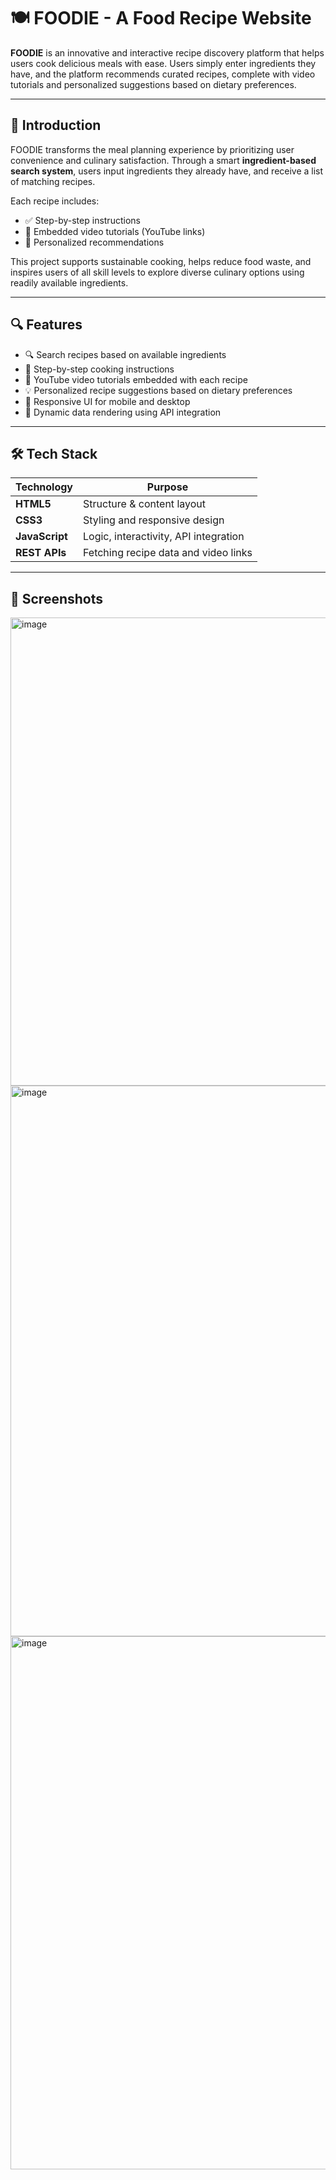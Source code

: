 # 🍽️ FOODIE - A Food Recipe Website

**FOODIE** is an innovative and interactive recipe discovery platform that helps users cook delicious meals with ease. Users simply enter ingredients they have, and the platform recommends curated recipes, complete with video tutorials and personalized suggestions based on dietary preferences.

---

## 🧾 Introduction

FOODIE transforms the meal planning experience by prioritizing user convenience and culinary satisfaction. Through a smart **ingredient-based search system**, users input ingredients they already have, and receive a list of matching recipes.

Each recipe includes:
- ✅ Step-by-step instructions  
- 🎥 Embedded video tutorials (YouTube links)  
- 🧠 Personalized recommendations  

This project supports sustainable cooking, helps reduce food waste, and inspires users of all skill levels to explore diverse culinary options using readily available ingredients.

---

## 🔍 Features

- 🔍 Search recipes based on available ingredients  
- 🍲 Step-by-step cooking instructions  
- 🎥 YouTube video tutorials embedded with each recipe  
- 💡 Personalized recipe suggestions based on dietary preferences  
- 📱 Responsive UI for mobile and desktop  
- 🔄 Dynamic data rendering using API integration  

---

## 🛠️ Tech Stack

| Technology | Purpose |
|------------|---------|
| **HTML5**  | Structure & content layout |
| **CSS3**   | Styling and responsive design |
| **JavaScript** | Logic, interactivity, API integration |
| **REST APIs**  | Fetching recipe data and video links |

---

## 📸 Screenshots
<img width="1466" height="749" alt="image" src="https://github.com/user-attachments/assets/e6885245-4521-4281-9896-e538db31ced5" />
<img width="1094" height="881" alt="image" src="https://github.com/user-attachments/assets/49a176a6-0991-42da-b8df-432b0bc6516c" />
<img width="1133" height="853" alt="image" src="https://github.com/user-attachments/assets/13238210-f60d-4571-97f4-f1d7f6b3edcf" />


